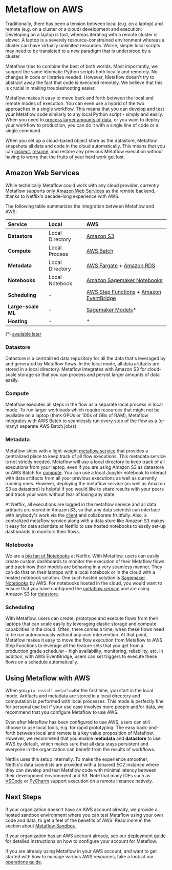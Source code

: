 # Metaflow on AWS

Traditionally, there has been a tension between local \(e.g. on a laptop\) and remote \(e.g. on a cluster or a cloud\) development and execution: Developing on a laptop is fast, whereas iterating with a remote cluster is slower. A laptop is a severely resource-constrained environment whereas a cluster can have virtually unlimited resources. Worse, simple local scripts may need to be translated to a new paradigm that is understood by a cluster.

Metaflow tries to combine the best of both worlds. Most importantly, we support the same idiomatic Python scripts both locally and remotely. No changes in code or libraries needed. However, Metaflow doesn't try to abstract away the fact that code is executed remotely. We believe that this is crucial in making troubleshooting easier.

Metaflow makes it easy to move back and forth between the local and remote modes of execution. You can even use a hybrid of the two approaches in a single workflow. This means that you can develop and test your Metaflow code similarly to any local Python script - simply and easily. When you need to [process larger amounts of data](https://docs.metaflow.org/metaflow/scaling), or you want to deploy your workflow to production, you can do it with a single line of code or a single command.

When you set up a cloud-based object store as the datastore, Metaflow snapshots all data and code in the cloud automatically. This means that you can [inspect](https://docs.metaflow.org/metaflow/client), [resume](https://docs.metaflow.org/metaflow/debugging#how-to-use-the-resume-command), and restore any previous Metaflow execution without having to worry that the fruits of your hard work get lost.

## Amazon Web Services

While technically Metaflow could work with any cloud provider, currently Metaflow supports only [Amazon Web Services](https://aws.amazon.com) as the remote backend, thanks to Netflix's decade-long experience with AWS.

The following table summarizes the integration between Metaflow and AWS:

| Service | Local | AWS |
| :--- | :--- | :--- |
| **Datastore** | Local Directory | [Amazon S3](https://aws.amazon.com/s3/) |
| **Compute** | Local Process | [AWS Batch](https://aws.amazon.com/batch/) |
| **Metadata** | Local Directory | [AWS Fargate](https://aws.amazon.com/fargate/) + [Amazon RDS](https://aws.amazon.com/rds) |
| **Notebooks** | Local Notebook | [Amazon Sagemaker Notebooks](https://aws.amazon.com/sagemaker/) |
| **Scheduling** | - | [AWS Step Functions](https://aws.amazon.com/step-functions/) + [Amazon EventBridge](https://aws.amazon.com/eventbridge/) |
| **Large-scale ML** | - | [Sagemaker Models](https://aws.amazon.com/sagemaker/)\* |
| **Hosting** | - | \* |

\(\*\) [available later](https://docs.metaflow.org/introduction/roadmap)

### **Datastore**

Datastore is a centralized data repository for all the data that's leveraged by and generated by Metaflow flows. In the local mode, all data artifacts are stored in a local directory. Metaflow integrates with Amazon S3 for cloud-scale storage so that you can process and persist larger amounts of data easily.

### Compute

Metaflow executes all steps in the flow as a separate local process in local mode. To run larger workloads which require resources that might not be available on a laptop \(think GPUs or 100s of GBs of RAM\), Metaflow integrates with AWS Batch to seamlessly run every step of the flow as a \(or many\) separate AWS Batch job\(s\).

### Metadata

Metaflow ships with a light-weight [metaflow service](https://github.com/Netflix/metaflow-service) that provides a centralized place to keep track of all flow executions. This metadata service is not strictly needed. Metaflow will use a local directory to keep track of all executions from your laptop, even if you are using Amazon S3 as datastore or AWS Batch for [compute](metaflow-on-aws.md#compute). You can use a local Jupyter notebook to interact with data artifacts from all your previous executions as well as currently running ones. However, deploying the metaflow service \(as well as Amazon S3 as datastore\) is helpful if you would like to share results with your peers and track your work without fear of losing any state. 

At Netflix, all executions are logged in the metaflow service and all data artifacts are stored in Amazon S3, so that any data scientist can interface with anybody's work via the [client](https://docs.metaflow.org/metaflow/client) and collaborate fruitfully. Also, a centralized metaflow service along with a data store like Amazon S3 makes it easy for data scientists at Netflix to use hosted notebooks to easily set-up dashboards to monitors their flows.

### Notebooks

We are a [big fan of Notebooks](https://netflixtechblog.com/notebook-innovation-591ee3221233) at Netflix. With Metaflow, users can easily create custom dashboards to monitor the execution of their Metaflow flows and track how their models are behaving in a very seamless manner. They can do that on their laptops with a local notebook or in the cloud with a hosted notebook solution. One such hosted solution is [Sagemaker Notebooks](https://aws.amazon.com/sagemaker/) by AWS. For notebooks hosted in the cloud, you would want to ensure that you have configured the [metaflow service](metaflow-on-aws.md#metadata) and are using Amazon S3 for [datastore](metaflow-on-aws.md#datastore).

### Scheduling

With Metaflow, users can create, prototype and execute flows from their laptops that can scale easily by leveraging elastic storage and compute capabilities in the cloud. Often, there comes a time, when these flows need to be run autonomously without any user intervention. At that point, Metaflow makes it easy to move the flow execution from Metaflow to AWS Step Functions to leverage all the feature sets that you get from a production grade scheduler - high availability, monitoring, reliability, etc. In addition, with AWS EventBridge, users can set triggers to execute these flows on a schedule automatically.

## Using Metaflow with AWS

When you `pip install metaflow`for the first time, you start in the local mode. Artifacts and metadata are stored in a local directory and computation is performed with local processes. This mode is perfectly fine for personal use but if your use case involves more people and/or data, we recommend that you configure Metaflow to use AWS.

Even after Metaflow has been configured to use AWS, users can still choose to use local tools, e.g. for rapid prototyping. The easy back-and-forth between local and remote is a key value proposition of Metaflow. However, we recommend that you enable **metadata** and **datastore** to use AWS by default, which makes sure that all data stays persistent and everyone in the organization can benefit from the results of workflows.

Netflix uses this setup internally. To make the experience smoother, Netflix's data scientists are provided with a \(shared\) EC2 instance where they can develop and test Metaflow code with minimal latency between their development environment and S3. Note that many IDEs such as [VSCode](https://code.visualstudio.com/) or [PyCharm](https://www.jetbrains.com/pycharm/) support execution on a remote instance natively.

## Next Steps

If your organization doesn't have an AWS account already, we provide a hosted sandbox environment where you can test Metaflow using your own code and data, to get a feel of the benefits of AWS. Read more in the section about [Metaflow Sandbox](metaflow-sandbox.md).

If your organization has an AWS account already, see our [deployment guide](https://admin-docs.metaflow.org/metaflow-on-aws/deployment-guide) for detailed instructions on how to configure your account for Metaflow.

If you are already using Metaflow in your AWS account, and want to get started with how to manage various AWS resources, take a look at our [operations guide](https://admin-docs.metaflow.org/metaflow-on-aws/operations-guide).



